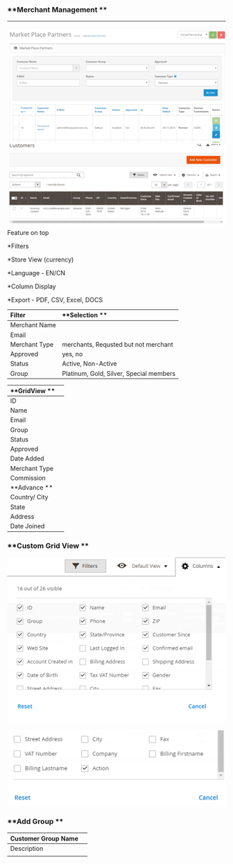 ### **Merchant Management **

---

![](/assets/MerchantManagement.png)![](/assets/CustomerManagement2.png)Feature on top

\*Filters

\*Store View \(currency\)

\*Language -  EN/CN

\*Column Display

\*Export - PDF, CSV, Excel, DOCS

| **Filter** | **Selection ** |
| :--- | :--- |
| Merchant Name |  |
| Email |  |
| Merchant Type | merchants, Requsted but not merchant |
| Approved | yes, no |
| Status | Active, Non-Active |
| Group | Platinum, Gold, Silver, Special members |

| **GridView ** |  |
| :--- | :--- |
| ID |  |
| Name |  |
| Email |  |
| Group |  |
| Status |  |
| Approved |  |
| Date Added |  |
| Merchant Type |  |
| Commission |  |
| **Advance ** |  |
| Country/ City |  |
| State |  |
| Address |  |
| Date Joined |  |

### **Custom Grid View **

![](/assets/Custom.png)

![](/assets/Custom2.png)

### **Add Group **

| Customer Group Name |  |
| :--- | :--- |
| Description |  |
|  |  |



